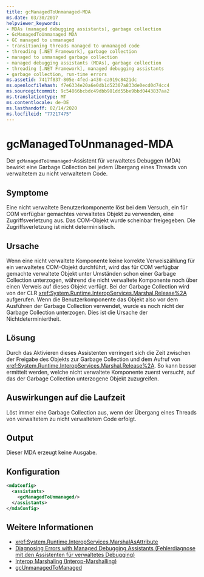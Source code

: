 ```yaml
---
title: gcManagedToUnmanaged-MDA
ms.date: 03/30/2017
helpviewer_keywords:
- MDAs (managed debugging assistants), garbage collection
- GcManagedToUnmanaged MDA
- GC managed to unmanaged
- transitioning threads managed to unmanaged code
- threading [.NET Framework], garbage collection
- managed to unmanaged garbage collection
- managed debugging assistants (MDAs), garbage collection
- threading [.NET Framework], managed debugging assistants
- garbage collection, run-time errors
ms.assetid: 7417f837-805e-4fed-a430-ca919c8421dc
ms.openlocfilehash: f7e6334e20a6e0db1d52307a833de0ecd0d74cc4
ms.sourcegitcommit: 9c54866bcbdc49dbb981dd55be9bbd0443837aa2
ms.translationtype: MT
ms.contentlocale: de-DE
ms.lasthandoff: 02/14/2020
ms.locfileid: "77217475"
---
```

# <a name="gcmanagedtounmanaged-mda"></a>gcManagedToUnmanaged-MDA
Der `gcManagedToUnmanaged`-Assistent für verwaltetes Debuggen (MDA) bewirkt eine Garbage Collection bei jedem Übergang eines Threads von verwaltetem zu nicht verwaltetem Code.  
  
## <a name="symptoms"></a>Symptome  
 Eine nicht verwaltete Benutzerkomponente löst bei dem Versuch, ein für COM verfügbar gemachtes verwaltetes Objekt zu verwenden, eine Zugriffsverletzung aus. Das COM-Objekt wurde scheinbar freigegeben. Die Zugriffsverletzung ist nicht deterministisch.  
  
## <a name="cause"></a>Ursache  
 Wenn eine nicht verwaltete Komponente keine korrekte Verweiszählung für ein verwaltetes COM-Objekt durchführt, wird das für COM verfügbar gemachte verwaltete Objekt unter Umständen schon einer Garbage Collection unterzogen, während die nicht verwaltete Komponente noch über einen Verweis auf dieses Objekt verfügt. Bei der Garbage Collection wird von der CLR <xref:System.Runtime.InteropServices.Marshal.Release%2A> aufgerufen. Wenn die Benutzerkomponente das Objekt also vor dem Ausführen der Garbage Collection verwendet, wurde es noch nicht der Garbage Collection unterzogen. Dies ist die Ursache der Nichtdeterminiertheit.  
  
## <a name="resolution"></a>Lösung  
 Durch das Aktivieren dieses Assistenten verringert sich die Zeit zwischen der Freigabe des Objekts zur Garbage Collection und dem Aufruf von <xref:System.Runtime.InteropServices.Marshal.Release%2A>. So kann besser ermittelt werden, welche nicht verwaltete Komponente zuerst versucht, auf das der Garbage Collection unterzogene Objekt zuzugreifen.  
  
## <a name="effect-on-the-runtime"></a>Auswirkungen auf die Laufzeit  
 Löst immer eine Garbage Collection aus, wenn der Übergang eines Threads von verwaltetem zu nicht verwaltetem Code erfolgt.  
  
## <a name="output"></a>Output  
 Dieser MDA erzeugt keine Ausgabe.  
  
## <a name="configuration"></a>Konfiguration  
  
```xml  
<mdaConfig>  
  <assistants>  
    <gcManagedToUnmanaged/>  
  </assistants>  
</mdaConfig>  
```  
  
## <a name="see-also"></a>Weitere Informationen

- <xref:System.Runtime.InteropServices.MarshalAsAttribute>
- [Diagnosing Errors with Managed Debugging Assistants (Fehlerdiagnose mit den Assistenten für verwaltetes Debugging)](diagnosing-errors-with-managed-debugging-assistants.md)
- [Interop Marshaling (Interop-Marshalling)](../interop/interop-marshaling.md)
- [gcUnmanagedToManaged](gcunmanagedtomanaged-mda.md)
